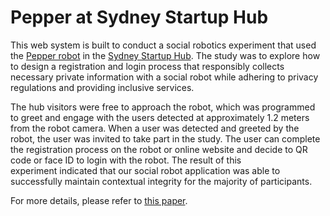 # Pepper at Sydney Startup Hub

This web system is built to conduct a social robotics experiment that used the [Pepper robot](https://www.softbankrobotics.com/emea/en/pepper) in the [Sydney Startup Hub](https://sydneystartuphub.com/). The study was to explore how to design a registration and login process that responsibly collects necessary private information with a social robot while adhering to privacy regulations and providing inclusive services.

The hub visitors were free to approach the robot, which was programmed to greet and engage with the users detected at approximately 1.2 meters from the robot camera. When a user was detected and greeted by the robot, the user was invited to take part in the study. The user can complete the registration process on the robot or online website and decide to QR code or face ID to login with the robot.  The result of this experiment indicated that our social robot application was able to successfully maintain contextual integrity for the majority of participants.

For more details, please refer to [this paper](https://ieeexplore.ieee.org/abstract/document/8956461).
